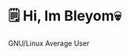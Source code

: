 # 🗒 Hi, Im Bleyom💀

GNU/Linux Average User



<figure><img src="https://images.unsplash.com/photo-1665945203723-d823de195bf4?crop=entropy&#x26;cs=tinysrgb&#x26;fm=jpg&#x26;ixid=MnwxOTcwMjR8MHwxfHJhbmRvbXx8fHx8fHx8fDE2NjcwOTQwODU&#x26;ixlib=rb-4.0.3&#x26;q=80" alt=""><figcaption></figcaption></figure>
